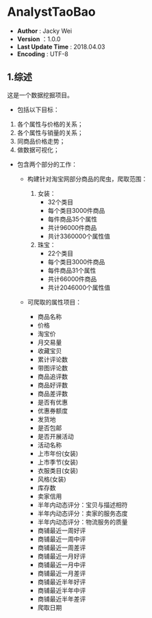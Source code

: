 # AnalystTaoBao

* __Author__ : Jacky Wei
* __Version__  ：1.0.0
* __Last Update Time__ : 2018.04.03
* __Encoding__ :  UTF-8

## 1.综述
这是一个数据挖掘项目。
* 包括以下目标：
1. 各个属性与价格的关系；
1. 各个属性与销量的关系；
1. 同商品价格走势；
1. 做数据可视化；

* 包含两个部分的工作：
    * 构建针对淘宝网部分商品的爬虫，爬取范围：
        1. 女装：
            - 32个类目
            - 每个类目3000件商品
            - 每件商品35个属性
            - 共计96000件商品
            - 共计3360000个属性值
        2. 珠宝：
            - 22个类目
            - 每个类目3000件商品
            - 每件商品31个属性
            - 共计66000件商品
            - 共计2046000个属性值
            
    * 可爬取的属性项目：
        * 商品名称
        * 价格
        * 淘宝价
        * 月交易量
        * 收藏宝贝
        * 累计评论数
        * 带图评论数
        * 商品追评数
        * 商品好评数
        * 商品差评数
        * 是否有优惠
        * 优惠券额度
        * 发货地
        * 是否包邮
        * 是否开展活动
        * 活动名称
        * 上市年份(女装)
        * 上市季节(女装)
        * 衣服类目(女装)
        * 风格(女装)
        * 库存数
        * 卖家信用
        * 半年内动态评分：宝贝与描述相符
        * 半年内动态评分：卖家的服务态度
        * 半年内动态评分：物流服务的质量
        * 商铺最近一周好评
        * 商铺最近一周中评
        * 商铺最近一周差评
        * 商铺最近一月好评
        * 商铺最近一月中评
        * 商铺最近一月差评
        * 商铺最近半年好评
        * 商铺最近半年中评
        * 商铺最近半年差评
        * 爬取日期
    


        